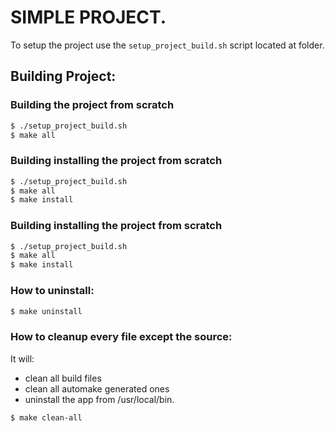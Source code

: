 # SIMPLE PROJECT.


To setup the project use the `setup_project_build.sh` script located at folder.

## Building Project:

### Building the project from scratch
``` bash
$ ./setup_project_build.sh
$ make all
```

### Building installing the project from scratch
``` bash
$ ./setup_project_build.sh
$ make all
$ make install
```

### Building installing the project from scratch
``` bash
$ ./setup_project_build.sh
$ make all
$ make install
```

### How to uninstall:
``` bash
$ make uninstall
```

### How to cleanup every file except the source:
It will:
- clean all build files
- clean all automake generated ones
- uninstall the app from /usr/local/bin.
``` bash
$ make clean-all
```


